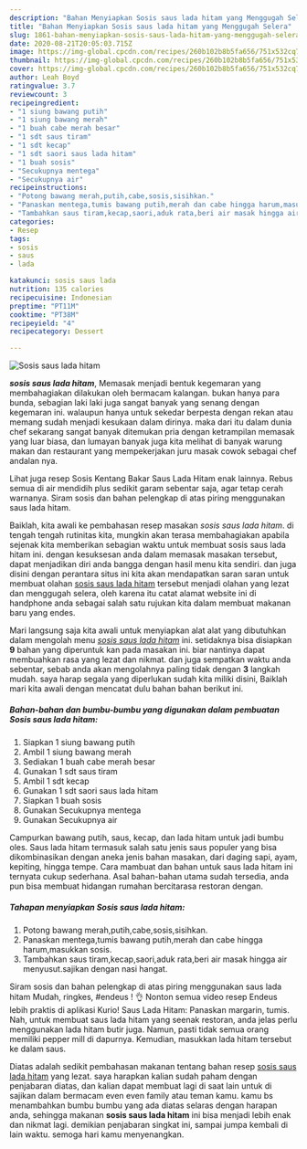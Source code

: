 ```yaml
---
description: "Bahan Menyiapkan Sosis saus lada hitam yang Menggugah Selera"
title: "Bahan Menyiapkan Sosis saus lada hitam yang Menggugah Selera"
slug: 1861-bahan-menyiapkan-sosis-saus-lada-hitam-yang-menggugah-selera
date: 2020-08-21T20:05:03.715Z
image: https://img-global.cpcdn.com/recipes/260b102b8b5fa656/751x532cq70/sosis-saus-lada-hitam-foto-resep-utama.jpg
thumbnail: https://img-global.cpcdn.com/recipes/260b102b8b5fa656/751x532cq70/sosis-saus-lada-hitam-foto-resep-utama.jpg
cover: https://img-global.cpcdn.com/recipes/260b102b8b5fa656/751x532cq70/sosis-saus-lada-hitam-foto-resep-utama.jpg
author: Leah Boyd
ratingvalue: 3.7
reviewcount: 3
recipeingredient:
- "1 siung bawang putih"
- "1 siung bawang merah"
- "1 buah cabe merah besar"
- "1 sdt saus tiram"
- "1 sdt kecap"
- "1 sdt saori saus lada hitam"
- "1 buah sosis"
- "Secukupnya mentega"
- "Secukupnya air"
recipeinstructions:
- "Potong bawang merah,putih,cabe,sosis,sisihkan."
- "Panaskan mentega,tumis bawang putih,merah dan cabe hingga harum,masukkan sosis."
- "Tambahkan saus tiram,kecap,saori,aduk rata,beri air masak hingga air menyusut.sajikan dengan nasi hangat."
categories:
- Resep
tags:
- sosis
- saus
- lada

katakunci: sosis saus lada 
nutrition: 135 calories
recipecuisine: Indonesian
preptime: "PT11M"
cooktime: "PT38M"
recipeyield: "4"
recipecategory: Dessert

---
```



![Sosis saus lada hitam](https://img-global.cpcdn.com/recipes/260b102b8b5fa656/751x532cq70/sosis-saus-lada-hitam-foto-resep-utama.jpg)

<b><i>sosis saus lada hitam</i></b>, Memasak menjadi bentuk kegemaran yang membahagiakan dilakukan oleh bermacam kalangan. bukan hanya para bunda, sebagian laki laki juga sangat banyak yang senang dengan kegemaran ini. walaupun hanya untuk sekedar berpesta dengan rekan atau memang sudah menjadi kesukaan dalam dirinya. maka dari itu dalam dunia chef sekarang sangat banyak ditemukan pria dengan ketrampilan memasak yang luar biasa, dan lumayan banyak juga kita melihat di banyak warung makan dan restaurant yang mempekerjakan juru masak cowok sebagai chef andalan nya.

Lihat juga resep Sosis Kentang Bakar Saus Lada Hitam enak lainnya. Rebus semua di air mendidih plus sedikit garam sebentar saja, agar tetap cerah warnanya. Siram sosis dan bahan pelengkap di atas piring menggunakan saus lada hitam.

Baiklah, kita awali ke pembahasan resep masakan <i>sosis saus lada hitam</i>. di tengah tengah rutinitas kita, mungkin akan terasa membahagiakan apabila sejenak kita memberikan sebagian waktu untuk membuat sosis saus lada hitam ini. dengan kesuksesan anda dalam memasak masakan tersebut, dapat menjadikan diri anda bangga dengan hasil menu kita sendiri. dan juga disini dengan perantara situs ini kita akan mendapatkan saran saran untuk membuat olahan <u>sosis saus lada hitam</u> tersebut menjadi olahan yang lezat dan menggugah selera, oleh karena itu catat alamat website ini di handphone anda sebagai salah satu rujukan kita dalam membuat makanan baru yang endes.


Mari langsung saja kita awali untuk menyiapkan alat alat yang dibutuhkan dalam mengolah menu <u><i>sosis saus lada hitam</i></u> ini. setidaknya bisa disiapkan <b>9</b> bahan yang diperuntuk kan pada masakan ini. biar nantinya dapat membuahkan rasa yang lezat dan nikmat. dan juga sempatkan waktu anda sebentar, sebab anda akan mengolahnya paling tidak dengan <b>3</b> langkah mudah. saya harap segala yang diperlukan sudah kita miliki disini, Baiklah mari kita awali dengan mencatat dulu bahan bahan berikut ini.

<!--inarticleads1-->

##### Bahan-bahan dan bumbu-bumbu yang digunakan dalam pembuatan Sosis saus lada hitam:

1. Siapkan 1 siung bawang putih
1. Ambil 1 siung bawang merah
1. Sediakan 1 buah cabe merah besar
1. Gunakan 1 sdt saus tiram
1. Ambil 1 sdt kecap
1. Gunakan 1 sdt saori saus lada hitam
1. Siapkan 1 buah sosis
1. Gunakan Secukupnya mentega
1. Gunakan Secukupnya air


Campurkan bawang putih, saus, kecap, dan lada hitam untuk jadi bumbu oles. Saus lada hitam termasuk salah satu jenis saus populer yang bisa dikombinasikan dengan aneka jenis bahan masakan, dari daging sapi, ayam, kepiting, hingga tempe. Cara mambuat dan bahan untuk saus lada hitam ini ternyata cukup sederhana. Asal bahan-bahan utama sudah tersedia, anda pun bisa membuat hidangan rumahan bercitarasa restoran dengan. 

<!--inarticleads2-->

##### Tahapan menyiapkan Sosis saus lada hitam:

1. Potong bawang merah,putih,cabe,sosis,sisihkan.
1. Panaskan mentega,tumis bawang putih,merah dan cabe hingga harum,masukkan sosis.
1. Tambahkan saus tiram,kecap,saori,aduk rata,beri air masak hingga air menyusut.sajikan dengan nasi hangat.


Siram sosis dan bahan pelengkap di atas piring menggunakan saus lada hitam Mudah, ringkes, #endeus ! 👌 Nonton semua video resep Endeus lebih praktis di aplikasi Kurio! Saus Lada Hitam: Panaskan margarin, tumis. Nah, untuk membuat saus lada hitam yang seenak restoran, anda jelas perlu menggunakan lada hitam butir juga. Namun, pasti tidak semua orang memiliki pepper mill di dapurnya. Kemudian, masukkan lada hitam tersebut ke dalam saus. 

Diatas adalah sedikit pembahasan makanan tentang bahan resep <u>sosis saus lada hitam</u> yang lezat. saya harapkan kalian sudah paham dengan penjabaran diatas, dan kalian dapat membuat lagi di saat lain untuk di sajikan dalam bermacam even even family atau teman kamu. kamu bs menambahkan bumbu bumbu yang ada diatas selaras dengan harapan anda, sehingga makanan <b>sosis saus lada hitam</b> ini bisa menjadi lebih enak dan nikmat lagi. demikian penjabaran singkat ini, sampai jumpa kembali di lain waktu. semoga hari kamu menyenangkan.
